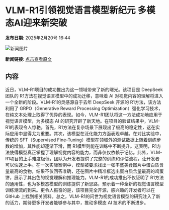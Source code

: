 # VLM-R1引领视觉语言模型新纪元 多模态AI迎来新突破

**发布日期**: 2025年2月20号 16:44

![新闻图片](https://upload.chinaz.com/2025/0220/6387566659231021324070613.png)

**新闻链接**: [点击查看原文](https://www.aibase.com/zh/news/15568)

## 内容

近日，VLM-R1项目的成功推出为这一领域带来了新的曙光。该项目是 DeepSeek 团队的 R1方法在视觉语言模型中的成功迁移，意味着 AI 对视觉内容的理解将进入一个全新的阶段。VLM-R1的灵感源自于去年 DeepSeek 开源的 R1方法，该方法利用了 GRPO（Generative Reward Processing Optimization）强化学习技术，在纯文本处理上取得了优异的表现。如今，VLM-R1团队将这一方法成功地应用于视觉语言模型，为多模态 AI 的研究开辟了新天地。在项目的验证结果中，VLM-R1的表现令人惊艳。首先，R1方法在复杂场景下展现出了极高的稳定性，这在实际应用中显得尤为重要。其次，该模型在泛化能力方面表现卓越。在对比实验中，传统的 SFT（Supervised Fine-Tuning）模型在领域外的测试数据上随着训练步数的增加，其性能却逐渐下滑，而 R1模型则能在训练中不断提升。这表明，R1方法使得模型真正掌握了理解视觉内容的能力，而非仅仅依赖于记忆。此外，VLM-R1项目的上手难度极低，团队为开发者提供了完整的训练和评估流程，让开发者可以快速上手。在一次实际案例中，模型被要求找出一张丰盛美食图片中蛋白质含量最高的食物，结果不仅回答准确，还在图片中精准框选出蛋白质含量最高的鸡蛋饼，展示了其出色的视觉理解和推理能力。VLM-R1的成功推出不仅证明了 R1方法的通用性，也为多模态模型的训练提供了新思路，预示着一种全新的视觉语言模型训练潮流的到来。更令人振奋的是，该项目完全开源，感兴趣的开发者可以在 GitHub 上找到相关资料。总之，VLM-R1的问世为视觉语言模型的研究注入了新的活力，期待更多开发者能够参与其中，推动多模态 AI 技术的不断进步。
